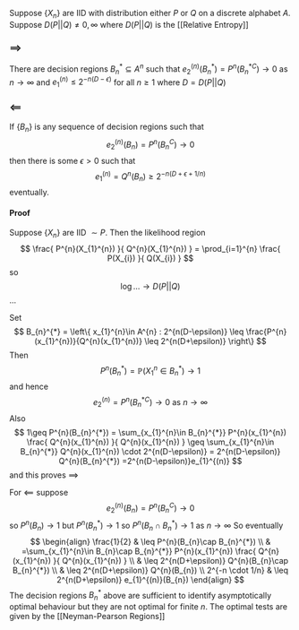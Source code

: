 Suppose $\{ X_{n} \}$ are IID with distribution either $P$ or $Q$ on a discrete alphabet $A$.
Suppose $D(P||Q)\neq 0,\infty$
where $D(P||Q)$ is the [[Relative Entropy]]

### $\implies$
There are decision regions $B_{n}^{*}\subseteq A^{n}$ 
such that $e_{2}^{(n)}(B_{n}^{*})=P^{n}(B_{n}^{*C})\to 0$ as $n\to \infty$
and $e_{1}^{(n)}\leq 2^{-n(D-\epsilon)}$ for all $n\geq 1$ where $D=D(P||Q)$

### $\impliedby$
If $\{ B_{n} \}$ is any sequence of decision regions such that
$$
e_{2}^{(n)}(B_{n}) = P^{n}(B_{n}^{C})\to 0
$$
then there is some $\epsilon>0$ such that
$$
e_{1}^{(n)}=Q^{n}(B_{n}) \geq 2^{-n(D+\epsilon+1/n)}
$$
eventually.

#### Proof
Suppose $\{ X_{n} \}$ are IID $\sim P$.
Then the likelihood region 
$$
\frac{ P^{n}(X_{1}^{n}) }{ Q^{n}(X_{1}^{n}) } =
\prod_{i=1}^{n} \frac{ P(X_{i}) }{ Q(X_{i}) }
$$
so 
$$
\log \dots \to D(P||Q)
$$
...

Set 
$$
B_{n}^{*} = \left\{  x_{1}^{n}\in A^{n} : 2^{n(D-\epsilon)} \leq \frac{P^{n}(x_{1}^{n})}{Q^{n}(x_{1}^{n})} \leq 2^{n(D+\epsilon)}  \right\}
$$
Then
$$
P^{n}(B_{n}^{*}) = \mathbb{P}(X_{1}^{n}\in B_{n}^{*}) \to 1
$$
and hence
$$
e_{2}^{(n)} = P^{n}(B_{n}^{*C}) \to 0 \text{ as }n\to \infty
$$
Also 
$$
1\geq P^{n}(B_{n}^{*}) = \sum_{x_{1}^{n}\in B_{n}^{*}} P^{n}(x_{1}^{n}) \frac{ Q^{n}(x_{1}^{n}) }{ Q^{n}(x_{1}^{n}) } \geq 
\sum_{x_{1}^{n}\in B_{n}^{*}} Q^{n}(x_{1}^{n}) \cdot 2^{n(D-\epsilon)} 
= 2^{n(D-\epsilon)} Q^{n}(B_{n}^{*})
=2^{n(D-\epsilon)}e_{1}^{(n)}
$$
and this proves $\implies$

For $\impliedby$ suppose 
$$
e_{2}^{(n)}(B_{n}) = P^{n}(B_{n}^{C}) \to 0
$$
so $P^{n}(B_{n})\to 1$
but $P^{n}(B_{n}^{*})\to 1$
so $P^{n}(B_{n}\cap B_{n}^{*})\to 1$ as $n\to \infty$
So eventually 
$$
\begin{align}
\frac{1}{2}  & \leq P^{n}(B_{n}\cap B_{n}^{*})  \\
 & =\sum_{x_{1}^{n}\in B_{n}\cap B_{n}^{*}} P^{n}(x_{1}^{n}) \frac{ Q^{n}(x_{1}^{n}) }{ Q^{n}(x_{1}^{n}) } \\
 & \leq 2^{n(D+\epsilon)} Q^{n}(B_{n}\cap B_{n}^{*}) \\
 & \leq 2^{n(D+\epsilon)} Q^{n}(B_{n}) \\
2^{-n \cdot 1/n}  & \leq 2^{n(D+\epsilon)} e_{1}^{(n)}(B_{n})
\end{align}
$$
The decision regions $B_{n}^{*}$ above are sufficient to identify asymptotically optimal behaviour 
but they are not optimal for finite $n$.
The optimal tests are given by the [[Neyman-Pearson Regions]]

